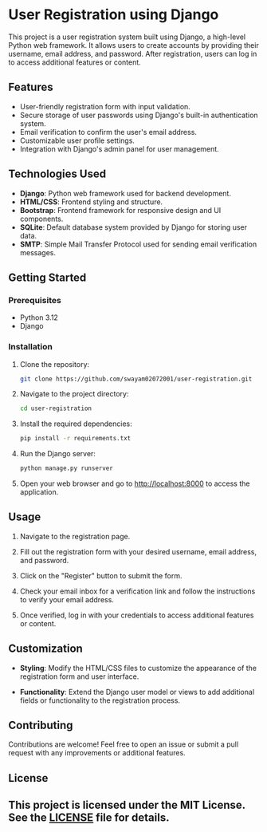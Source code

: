 # User Registration using Django

This project is a user registration system built using Django, a high-level Python web framework. It allows users to create accounts by providing their username, email address, and password. After registration, users can log in to access additional features or content.

## Features

- User-friendly registration form with input validation.
- Secure storage of user passwords using Django's built-in authentication system.
- Email verification to confirm the user's email address.
- Customizable user profile settings.
- Integration with Django's admin panel for user management.

## Technologies Used

- **Django**: Python web framework used for backend development.
- **HTML/CSS**: Frontend styling and structure.
- **Bootstrap**: Frontend framework for responsive design and UI components.
- **SQLite**: Default database system provided by Django for storing user data.
- **SMTP**: Simple Mail Transfer Protocol used for sending email verification messages.

## Getting Started

### Prerequisites

- Python 3.12
- Django

### Installation

1. Clone the repository:

    ```bash
    git clone https://github.com/swayam02072001/user-registration.git
    ```

2. Navigate to the project directory:

    ```bash
    cd user-registration
    ```

3. Install the required dependencies:

    ```bash
    pip install -r requirements.txt
    ```

4. Run the Django server:

    ```bash
    python manage.py runserver
    ```

5. Open your web browser and go to [http://localhost:8000](http://localhost:8000) to access the application.

## Usage

1. Navigate to the registration page.

2. Fill out the registration form with your desired username, email address, and password.

3. Click on the "Register" button to submit the form.

4. Check your email inbox for a verification link and follow the instructions to verify your email address.

5. Once verified, log in with your credentials to access additional features or content.

## Customization

- **Styling**: Modify the HTML/CSS files to customize the appearance of the registration form and user interface.
  
- **Functionality**: Extend the Django user model or views to add additional fields or functionality to the registration process.
## Contributing

Contributions are welcome! Feel free to open an issue or submit a pull request with any improvements or additional features.

## License

This project is licensed under the MIT License. See the [LICENSE](LICENSE) file for details.
---
